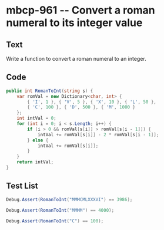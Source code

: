# mbcp-961 -- Convert a roman numeral to its integer value

## Text

Write a function to convert a roman numeral to an integer.

## Code

```csharp
public int RomanToInt(string s) {
    var romVal = new Dictionary<char, int> {
        { 'I', 1 }, { 'V', 5 }, { 'X', 10 }, { 'L', 50 },
        { 'C', 100 }, { 'D', 500 }, { 'M', 1000 }
    };
    int intVal = 0;
    for (int i = 0; i < s.Length; i++) {
        if (i > 0 && romVal[s[i]] > romVal[s[i - 1]]) {
            intVal += romVal[s[i]] - 2 * romVal[s[i - 1]];
        } else {
            intVal += romVal[s[i]];
        }
    }
    return intVal;
}
```

## Test List

```csharp
Debug.Assert(RomanToInt("MMMCMLXXXVI") == 3986);
```

```csharp
Debug.Assert(RomanToInt("MMMM") == 4000);
```

```csharp
Debug.Assert(RomanToInt("C") == 100);
```
